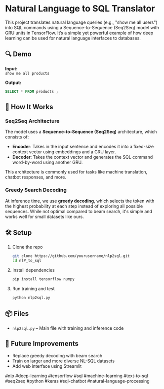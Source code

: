 #  Natural Language to SQL Translator

This project translates natural language queries (e.g., "show me all users") into SQL commands using a Sequence-to-Sequence (Seq2Seq) model with GRU units in TensorFlow. It’s a simple yet powerful example of how deep learning can be used for natural language interfaces to databases.

## 🔍 Demo

**Input:**  
`show me all products`

**Output:**  
```sql
SELECT * FROM products ;
````

## 🧠 How It Works

### Seq2Seq Architecture

The model uses a **Sequence-to-Sequence (Seq2Seq)** architecture, which consists of:

* **Encoder**: Takes in the input sentence and encodes it into a fixed-size context vector using embeddings and a GRU layer.
* **Decoder**: Takes the context vector and generates the SQL command word-by-word using another GRU.

This architecture is commonly used for tasks like machine translation, chatbot responses, and more.

### Greedy Search Decoding

At inference time, we use **greedy decoding**, which selects the token with the highest probability at each step instead of exploring all possible sequences. While not optimal compared to beam search, it's simple and works well for small datasets like ours.

## 🛠 Setup

1. Clone the repo

   ```bash
   git clone https://github.com/yourusername/nlp2sql.git
   cd nlP_to_sql
   ```

2. Install dependencies

   ```bash
   pip install tensorflow numpy
   ```

3. Run training and test

   ```bash
   python nlp2sql.py
   ```

## 📦 Files

* `nlp2sql.py` – Main file with training and inference code

## 🚀 Future Improvements

* Replace greedy decoding with beam search
* Train on larger and more diverse NL-SQL datasets
* Add web interface using Streamlit





#nlp #deep-learning #tensorflow #sql #machine-learning #text-to-sql #seq2seq #python #keras #sql-chatbot #natural-language-processing
